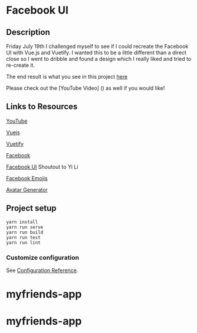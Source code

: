 # Facebook UI

## Description
Friday July 19th I challenged myself to see if I could recreate the Facebook UI with Vue.js and Vuetify. I wanted this to be a little different than a direct close so I went to dribble and found a design which I really liked and tried to re-create it.

The end result is what you see in this project [here](https://uzirthapa.github.io/facebook-ui/dist/)

Please check out the [YouTube Video] () as well if you would like!

## Links to Resources

[YouTube]()

[Vuejs](https://vuejs.org/)

[Vuetify](https://vuetifyjs.com/en/)

[Facebook](https://www.facebook.com/)

[Facebook UI](https://dribbble.com/shots/5905328-Facebook-Concept-Home) Shoutout to Yi Li

[Facebook Emojis](https://emojipedia.org/messenger/1.0/)

[Avatar Generator](https://avatarmaker.com/)


## Project setup
```
yarn install
yarn run serve
yarn run build
yarn run test
yarn run lint
```



### Customize configuration
See [Configuration Reference](https://cli.vuejs.org/config/).
# myfriends-app
# myfriends-app
